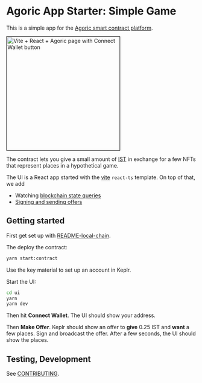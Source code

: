 # Agoric App Starter: Simple Game

This is a simple app for the [Agoric smart contract platform](https://docs.agoric.com/).

<img alt="Vite + React + Agoric page with Connect Wallet button"
style="border: 1px solid" width="300"
src="https://github.com/Agoric/documentation/assets/150986/36a87384-0148-4f9e-8606-e176bd7880b3" />

The contract lets you give a small amount of [IST](https://inter.trade/) in exchange for
a few NFTs that represent places in a hypothetical game.

The UI is a React app started with the [vite](https://vitejs.dev/) `react-ts` template.
On top of that, we add

- Watching [blockchain state queries](https://docs.agoric.com/guides/getting-started/contract-rpc.html#querying-vstorage)
- [Signing and sending offers](https://docs.agoric.com/guides/getting-started/contract-rpc.html#signing-and-broadcasting-offers)

## Getting started

First get set up with [README-local-chain](./README-local-chain.md).

The deploy the contract:

```sh
yarn start:contract
```

Use the key material to set up an account in Keplr.

Start the UI:

```sh
cd ui
yarn
yarn dev
```

Then hit **Connect Wallet**. The UI should show your address.

Then **Make Offer**. Keplr should show an offer to **give** 0.25 IST
and **want** a few places. Sign and broadcast the offer.
After a few seconds, the UI should show the places.

## Testing, Development

See [CONTRIBUTING](./CONTRIBUTING.md).
